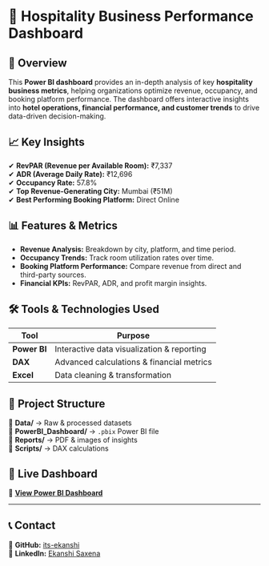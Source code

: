 # 🏨 Hospitality Business Performance Dashboard  

## 📌 Overview  
This **Power BI dashboard** provides an in-depth analysis of key **hospitality business metrics**, helping organizations optimize revenue, occupancy, and booking platform performance. The dashboard offers interactive insights into **hotel operations, financial performance, and customer trends** to drive data-driven decision-making.  

## 📈 Key Insights  
✔ **RevPAR (Revenue per Available Room):** ₹7,337  
✔ **ADR (Average Daily Rate):** ₹12,696  
✔ **Occupancy Rate:** 57.8%  
✔ **Top Revenue-Generating City:** Mumbai (₹51M)  
✔ **Best Performing Booking Platform:** Direct Online  

## 📊 Features & Metrics  
- **Revenue Analysis:** Breakdown by city, platform, and time period.  
- **Occupancy Trends:** Track room utilization rates over time.  
- **Booking Platform Performance:** Compare revenue from direct and third-party sources.  
- **Financial KPIs:** RevPAR, ADR, and profit margin insights.  

## 🛠️ Tools & Technologies Used  
| Tool             | Purpose                                    |
|-----------------|--------------------------------------------|
| **Power BI**    | Interactive data visualization & reporting |
| **DAX**         | Advanced calculations & financial metrics  |
| **Excel**       | Data cleaning & transformation             |

## 📂 Project Structure  
📂 **Data/** → Raw & processed datasets  
📂 **PowerBI_Dashboard/** → `.pbix` Power BI file  
📂 **Reports/** → PDF & images of insights  
📂 **Scripts/** → DAX calculations  

## 🚀 Live Dashboard  
🔗 [**View Power BI Dashboard**](https://app.powerbi.com/view?r=eyJrIjoiYzdhOGRhOWUtYzc0My00NDFhLWI4OTQtNWI3OThjZWVhOGE5IiwidCI6ImM2ZTU0OWIzLTVmNDUtNDAzMi1hYWU5LWQ0MjQ0ZGM1YjJjNCJ9)  

---  

## 📞 Contact  
📌 **GitHub:** [its-ekanshi](https://github.com/its-ekanshi)  
📌 **LinkedIn:** [Ekanshi Saxena](https://www.linkedin.com/in/ekanshisaxena/)  
